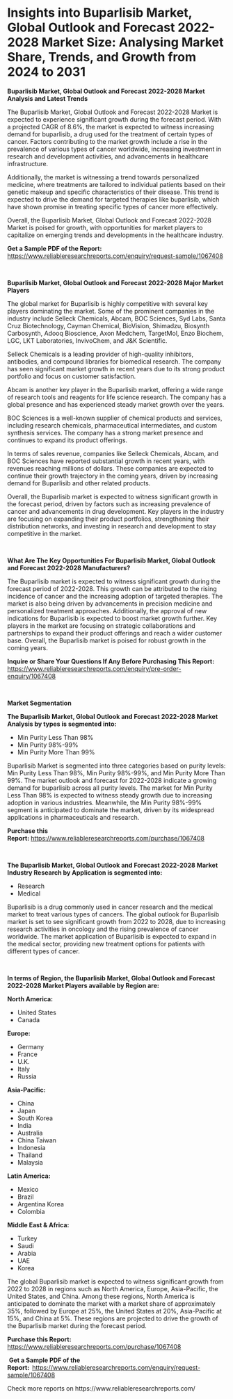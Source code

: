 <p><h1>Insights into Buparlisib Market, Global Outlook and Forecast 2022-2028 Market Size: Analysing Market Share, Trends, and Growth from 2024 to 2031</h1></p><p><strong>Buparlisib Market, Global Outlook and Forecast 2022-2028 Market Analysis and Latest Trends</strong></p>
<p><p>The Buparlisib Market, Global Outlook and Forecast 2022-2028 Market is expected to experience significant growth during the forecast period. With a projected CAGR of 8.6%, the market is expected to witness increasing demand for buparlisib, a drug used for the treatment of certain types of cancer. Factors contributing to the market growth include a rise in the prevalence of various types of cancer worldwide, increasing investment in research and development activities, and advancements in healthcare infrastructure.</p><p>Additionally, the market is witnessing a trend towards personalized medicine, where treatments are tailored to individual patients based on their genetic makeup and specific characteristics of their disease. This trend is expected to drive the demand for targeted therapies like buparlisib, which have shown promise in treating specific types of cancer more effectively.</p><p>Overall, the Buparlisib Market, Global Outlook and Forecast 2022-2028 Market is poised for growth, with opportunities for market players to capitalize on emerging trends and developments in the healthcare industry.</p></p>
<p><strong>Get a Sample PDF of the Report:&nbsp;</strong> <a href="https://www.reliableresearchreports.com/enquiry/request-sample/1067408">https://www.reliableresearchreports.com/enquiry/request-sample/1067408</a></p>
<p>&nbsp;</p>
<p><strong>Buparlisib Market, Global Outlook and Forecast 2022-2028 Major Market Players</strong></p>
<p><p>The global market for Buparlisib is highly competitive with several key players dominating the market. Some of the prominent companies in the industry include Selleck Chemicals, Abcam, BOC Sciences, Syd Labs, Santa Cruz Biotechnology, Cayman Chemical, BioVision, Shimadzu, Biosynth Carbosynth, Adooq Bioscience, Axon Medchem, TargetMol, Enzo Biochem, LGC, LKT Laboratories, InvivoChem, and J&K Scientific.</p><p>Selleck Chemicals is a leading provider of high-quality inhibitors, antibodies, and compound libraries for biomedical research. The company has seen significant market growth in recent years due to its strong product portfolio and focus on customer satisfaction.</p><p>Abcam is another key player in the Buparlisib market, offering a wide range of research tools and reagents for life science research. The company has a global presence and has experienced steady market growth over the years.</p><p>BOC Sciences is a well-known supplier of chemical products and services, including research chemicals, pharmaceutical intermediates, and custom synthesis services. The company has a strong market presence and continues to expand its product offerings.</p><p>In terms of sales revenue, companies like Selleck Chemicals, Abcam, and BOC Sciences have reported substantial growth in recent years, with revenues reaching millions of dollars. These companies are expected to continue their growth trajectory in the coming years, driven by increasing demand for Buparlisib and other related products.</p><p>Overall, the Buparlisib market is expected to witness significant growth in the forecast period, driven by factors such as increasing prevalence of cancer and advancements in drug development. Key players in the industry are focusing on expanding their product portfolios, strengthening their distribution networks, and investing in research and development to stay competitive in the market.</p></p>
<p>&nbsp;</p>
<p><strong>What Are The Key Opportunities For Buparlisib Market, Global Outlook and Forecast 2022-2028 Manufacturers?</strong></p>
<p><p>The Buparlisib market is expected to witness significant growth during the forecast period of 2022-2028. This growth can be attributed to the rising incidence of cancer and the increasing adoption of targeted therapies. The market is also being driven by advancements in precision medicine and personalized treatment approaches. Additionally, the approval of new indications for Buparlisib is expected to boost market growth further. Key players in the market are focusing on strategic collaborations and partnerships to expand their product offerings and reach a wider customer base. Overall, the Buparlisib market is poised for robust growth in the coming years.</p></p>
<p><strong>Inquire or Share Your Questions If Any Before Purchasing This Report:</strong> <a href="https://www.reliableresearchreports.com/enquiry/pre-order-enquiry/1067408">https://www.reliableresearchreports.com/enquiry/pre-order-enquiry/1067408</a></p>
<p>&nbsp;</p>
<p><strong>Market Segmentation</strong></p>
<p><strong>The Buparlisib Market, Global Outlook and Forecast 2022-2028 Market Analysis by types is segmented into:</strong></p>
<p><ul><li>Min Purity Less Than 98%</li><li>Min Purity 98%-99%</li><li>Min Purity More Than 99%</li></ul></p>
<p><p>Buparlisib Market is segmented into three categories based on purity levels: Min Purity Less Than 98%, Min Purity 98%-99%, and Min Purity More Than 99%. The market outlook and forecast for 2022-2028 indicate a growing demand for buparlisib across all purity levels. The market for Min Purity Less Than 98% is expected to witness steady growth due to increasing adoption in various industries. Meanwhile, the Min Purity 98%-99% segment is anticipated to dominate the market, driven by its widespread applications in pharmaceuticals and research.</p></p>
<p><strong>Purchase this Report:&nbsp;</strong><a href="https://www.reliableresearchreports.com/purchase/1067408">https://www.reliableresearchreports.com/purchase/1067408</a></p>
<p>&nbsp;</p>
<p><strong>The Buparlisib Market, Global Outlook and Forecast 2022-2028 Market Industry Research by Application is segmented into:</strong></p>
<p><ul><li>Research</li><li>Medical</li></ul></p>
<p><p>Buparlisib is a drug commonly used in cancer research and the medical market to treat various types of cancers. The global outlook for Buparlisib market is set to see significant growth from 2022 to 2028, due to increasing research activities in oncology and the rising prevalence of cancer worldwide. The market application of Buparlisib is expected to expand in the medical sector, providing new treatment options for patients with different types of cancer.</p></p>
<p>&nbsp;</p>
<p><strong>In terms of Region, the Buparlisib Market, Global Outlook and Forecast 2022-2028 Market Players available by Region are:</strong></p>
<p>
    <p> <strong> North America: </strong>
        <ul>
            <li>United States</li>
            <li>Canada</li>
        </ul>
        </p> 
    <p> <strong> Europe: </strong>
        <ul>
            <li>Germany</li>
            <li>France</li>
            <li>U.K.</li>
            <li>Italy</li>
            <li>Russia</li>
        </ul>
        </p> 
    <p> <strong> Asia-Pacific: </strong>
        <ul>
            <li>China</li>
            <li>Japan</li>
            <li>South Korea</li>
            <li>India</li>
            <li>Australia</li>
            <li>China Taiwan</li>
            <li>Indonesia</li>
            <li>Thailand</li>
            <li>Malaysia</li>
        </ul>
        </p> 
    <p> <strong> Latin America: </strong>
        <ul>
            <li>Mexico</li>
            <li>Brazil</li>
            <li>Argentina Korea</li>
            <li>Colombia</li>
        </ul>
        </p> 
    <p> <strong> Middle East & Africa: </strong>
        <ul>
            <li>Turkey</li>
            <li>Saudi</li>
            <li>Arabia</li>
            <li>UAE</li>
            <li>Korea</li>
        </ul>
    </p>
    </p>
<p><p>The global Buparlisib market is expected to witness significant growth from 2022 to 2028 in regions such as North America, Europe, Asia-Pacific, the United States, and China. Among these regions, North America is anticipated to dominate the market with a market share of approximately 35%, followed by Europe at 25%, the United States at 20%, Asia-Pacific at 15%, and China at 5%. These regions are projected to drive the growth of the Buparlisib market during the forecast period.</p></p>
<p><strong>Purchase this Report: </strong><a href="https://www.reliableresearchreports.com/purchase/1067408">https://www.reliableresearchreports.com/purchase/1067408</a></p>
<p>&nbsp;<strong>Get a Sample PDF of the Report:&nbsp;&nbsp;</strong><a href="https://www.reliableresearchreports.com/enquiry/request-sample/1067408">https://www.reliableresearchreports.com/enquiry/request-sample/1067408</a></p>
<p><strong></strong></p>
<p>Check more reports on https://www.reliableresearchreports.com/</p>